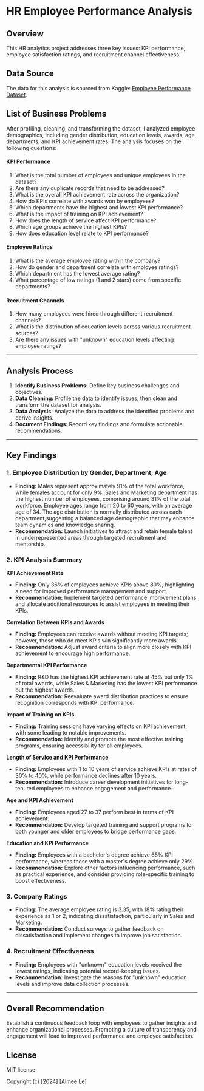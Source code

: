 # HR Employee Performance Analysis

## Overview

This HR analytics project addresses three key issues: KPI performance, employee satisfaction ratings, and recruitment channel effectiveness.

## Data Source

The data for this analysis is sourced from Kaggle: [Employee Performance Dataset](https://www.kaggle.com/datasets/sanjanchaudhari/employees-performance-for-hr-analytics).

## List of Business Problems

After profiling, cleaning, and transforming the dataset, I analyzed employee demographics, including gender distribution, education levels, awards, age, departments, and KPI achievement rates. The analysis focuses on the following questions:

#### KPI Performance
1. What is the total number of employees and unique employees in the dataset?
2. Are there any duplicate records that need to be addressed?
3. What is the overall KPI achievement rate across the organization?
4. How do KPIs correlate with awards won by employees?
5. Which departments have the highest and lowest KPI performance?
6. What is the impact of training on KPI achievement?
7. How does the length of service affect KPI performance?
8. Which age groups achieve the highest KPIs?
9. How does education level relate to KPI performance?

#### Employee Ratings
1. What is the average employee rating within the company?
2. How do gender and department correlate with employee ratings?
3. Which department has the lowest average rating?
4. What percentage of low ratings (1 and 2 stars) come from specific departments?

#### Recruitment Channels
1. How many employees were hired through different recruitment channels?
2. What is the distribution of education levels across various recruitment sources? 
3. Are there any issues with "unknown" education levels affecting employee ratings?

---

## Analysis Process

1. **Identify Business Problems:** Define key business challenges and objectives.
2. **Data Cleaning:** Profile the data to identify issues, then clean and transform the dataset for analysis.
3. **Data Analysis:** Analyze the data to address the identified problems and derive insights.
4. **Document Findings:** Record key findings and formulate actionable recommendations.

---

## Key Findings

### 1. Employee Distribution by Gender, Department, Age
   - **Finding:** Males represent approximately 91% of the total workforce, while females account for only 9%. Sales and Marketing department has the highest number of employees, comprising around 31% of the total workforce. 
Employee ages range from 20 to 60 years, with an average age of 34. The age distribution is normally distributed across each department,suggesting a balanced age demographic that may enhance team dynamics and knowledge sharing.
   - **Recommendation:** Launch initiatives to attract and retain female talent in underrepresented areas through targeted recruitment and mentorship.

### 2. KPI Analysis Summary
**KPI Achievement Rate**
   - **Finding:** Only 36% of employees achieve KPIs above 80%, highlighting a need for improved performance management and support.
   - **Recommendation:** Implement targeted performance improvement plans and allocate additional resources to assist employees in meeting their KPIs.

**Correlation Between KPIs and Awards**
   - **Finding:** Employees can receive awards without meeting KPI targets; however, those who do meet KPIs win significantly more awards.
   - **Recommendation:** Adjust award criteria to align more closely with KPI achievement to encourage high performance.

**Departmental KPI Performance**
   - **Finding:** R&D has the highest KPI achievement rate at 45% but only 1% of total awards, while Sales & Marketing has the lowest KPI performance but the highest awards.
   - **Recommendation:** Reevaluate award distribution practices to ensure recognition corresponds with KPI performance.

**Impact of Training on KPIs**
   - **Finding:** Training sessions have varying effects on KPI achievement, with some leading to notable improvements.
   - **Recommendation:** Identify and promote the most effective training programs, ensuring accessibility for all employees.

**Length of Service and KPI Performance**
   - **Finding:** Employees with 1 to 10 years of service achieve KPIs at rates of 30% to 40%, while performance declines after 10 years.
   - **Recommendation:** Introduce career development initiatives for long-tenured employees to enhance engagement and performance.

**Age and KPI Achievement**
   - **Finding:** Employees aged 27 to 37 perform best in terms of KPI achievement.
   - **Recommendation:** Develop targeted training and support programs for both younger and older employees to bridge performance gaps.

**Education and KPI Performance**
   - **Finding:** Employees with a bachelor's degree achieve 65% KPI performance, whereas those with a master's degree achieve only 29%.
   - **Recommendation:** Explore other factors influencing performance, such as practical experience, and consider providing role-specific training to boost effectiveness.

### 3. Company Ratings
   - **Finding:** The average employee rating is 3.35, with 18% rating their experience as 1 or 2, indicating dissatisfaction, particularly in Sales and Marketing.  
   - **Recommendation:** Conduct surveys to gather feedback on dissatisfaction and implement changes to improve job satisfaction.

### 4. Recruitment Effectiveness
   - **Finding:** Employees with "unknown" education levels received the lowest ratings, indicating potential record-keeping issues.  
   - **Recommendation:** Investigate the reasons for "unknown" education levels and improve data collection processes.

---

## Overall Recommendation

Establish a continuous feedback loop with employees to gather insights and enhance organizational processes. Promoting a culture of transparency and engagement will lead to improved performance and employee satisfaction.

## License

MIT license

Copyright (c) [2024] [Aimee Le]
